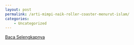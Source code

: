 ```yaml
---
layout: post
permalink: /arti-mimpi-naik-roller-coaster-menurut-islam/
categories:
    - Uncategorized
---
```


[Baca Selengkapnya](/06)